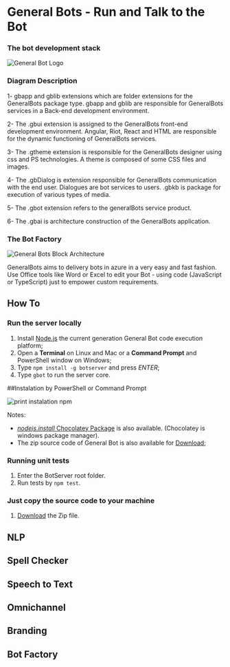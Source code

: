 # General Bots - Run and Talk to the Bot

### The bot development stack

![General Bot Logo](https://raw.githubusercontent.com/pragmatismo-io/BotServer/master/docs/images/general-bots-stack.png)


### Diagram Description

1- gbapp and gblib extensions which are folder extensions for the GeneralBots package type.
gbapp and gblib are responsible for GeneralBots services in a Back-end development environment.

2- The .gbui extension is assigned to the GeneralBots front-end development environment. 
Angular, Riot, React and HTML are responsible for the dynamic functioning of GeneralBots services.

3- The .gtheme extension is responsible for the GeneralBots designer using css and PS technologies.
A theme is composed of some CSS files and images. 

4- The .gbDialog is extension responsible for GeneralBots communication with the end user. Dialogues are bot services to users.
.gbkb is package for execution of various types of media.

5- The .gbot extension refers to the generalBots service product.

6- The .gbai is architecture construction of the GeneralBots application.

### The Bot Factory

![General Bots Block Architecture](https://raw.githubusercontent.com/pragmatismo-io/BotServer/master/docs/images/general-bots-block-architecture.png)

GeneralBots aims to delivery bots in azure in a very easy and fast fashion. Use Office tools like Word or Excel to edit your Bot - using code (JavaScript or TypeScript) just to empower custom requirements.

## How To

### Run the server locally

1. Install [Node.js](https://www.npmjs.com/get-npm) the current generation General Bot code execution platform;
2. Open a **Terminal** on Linux and Mac or a **Command Prompt** and PowerShell window on Windows;
3. Type `npm install -g botserver` and press *ENTER*;
4. Type `gbot` to run the server core.

##Instalation by PowerShell or Command Prompt

![print instalation npm](https://user-images.githubusercontent.com/65977273/94572520-81e2f380-0247-11eb-9d69-ff70ad26b027.png)



Notes:

* [*nodejs.install* Chocolatey Package](https://chocolatey.org/packages/nodejs.install) is also available. (Chocolatey is windows package manager).
* The zip source code of General Bot is also available for [Download](https://codeload.github.com/pragmatismo-io/BotServer/zip/master);

### Running unit tests

1. Enter the BotServer root folder.
2. Run tests by `npm test`.

### Just copy the source code to your machine

1. [Download](https://codeload.github.com/pragmatismo-io/BotServer/zip/master) the Zip file.

## NLP

## Spell Checker

## Speech to Text

## Omnichannel

## Branding

## Bot Factory
